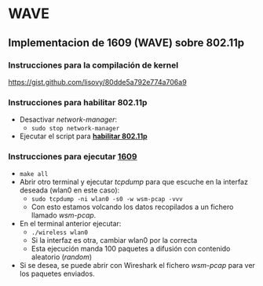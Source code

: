 # WAVE
## Implementacion de 1609 (WAVE) sobre 802.11p
### Instrucciones para la compilación de kernel
https://gist.github.com/lisovy/80dde5a792e774a706a9
### Instrucciones para habilitar 802.11p
* Desactivar *network-manager*:
    - `sudo stop network-manager`  
* Ejecutar el script para **[habilitar 802.11p](inicio.sh)**
### Instrucciones para ejecutar [1609](1609/)
* `make all`
* Abrir otro terminal y ejecutar *tcpdump* para que escuche en la interfaz deseada (wlan0 en este caso):
    - `sudo tcpdump -ni wlan0 -s0 -w wsm-pcap -vvv`
    - Con esto estamos volcando los datos recopilados a un fichero llamado *wsm-pcap*.
* En el terminal anterior ejecutar:
    - `./wireless wlan0`
    - Si la interfaz es otra, cambiar wlan0 por la correcta
    - Esta ejecución manda 100 paquetes a difusión con contenido aleatorio (*random*)
* Si se desea, se puede abrir con Wireshark el fichero *wsm-pcap* para ver los paquetes enviados. 
